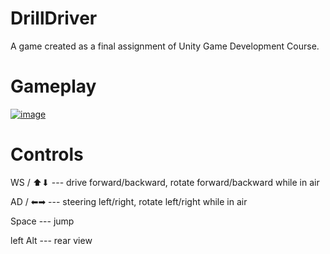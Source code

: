 # DrillDriver
A game created as a final assignment of Unity Game Development Course.

# Gameplay

[![image](https://user-images.githubusercontent.com/45500957/189196971-8443ce1d-3d6c-4707-b538-953f1e130677.png)](https://youtu.be/yM4EFKnEXTI)

# Controls
WS / ⬆⬇ --- drive forward/backward, rotate forward/backward while in air

AD / ⬅➡ --- steering left/right, rotate left/right while in air

Space --- jump

left Alt --- rear view
